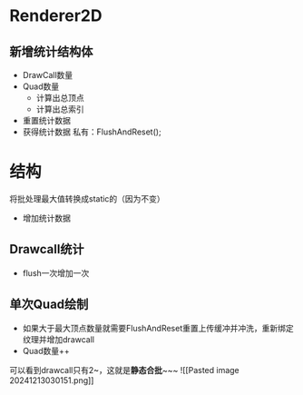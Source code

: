 

# Renderer2D
## 新增统计结构体
* DrawCall数量
* Quad数量
	* 计算出总顶点
	* 计算出总索引
* 重置统计数据
* 获得统计数据
私有：FlushAndReset();

# 结构
将批处理最大值转换成static的（因为不变）
* 增加统计数据

## Drawcall统计
* flush一次增加一次

## 单次Quad绘制
* 如果大于最大顶点数量就需要FlushAndReset重置上传缓冲并冲洗，重新绑定纹理并增加drawcall
* Quad数量++


可以看到drawcall只有2~，这就是**静态合批**~~~
![[Pasted image 20241213030151.png]]